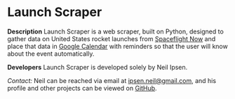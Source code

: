 # Launch Scraper

**Description**
Launch Scraper is a web scraper, built on Python, designed to gather data on United States rocket launches from [Spaceflight Now](https://www.spaceflightnow.com/launch-schedule/) and place that data in [Google Calendar](https://www.calendar.google.com/) with reminders so that the user will know about the event automatically.

**Developers**
Launch Scraper is developed solely by Neil Ipsen.

*Contact:*
Neil can be reached via email at <ipsen.neil@gmail.com>, and his profile and other projects can be viewed on [GitHub](https://www.github.com/Neil-Ipsen/).